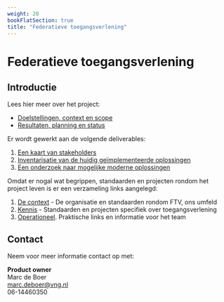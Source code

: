 ```yaml
---
weight: 20
bookFlatSection: true
title: "Federatieve toegangsverlening"
---
```


# Federatieve toegangsverlening

## Introductie

Lees hier meer over het project:
- [Doelstellingen, context en scope](doelstellingen)
- [Resultaten, planning en status](resultaten)

Er wordt gewerkt aan de volgende deliverables:
1.	[Een kaart van stakeholders](resultaten/stakeholders)
2.	[Inventarisatie van de huidig ge&iuml;mplementeerde oplossingen](resultaten/huidige_oplossingen)
3.	[Een onderzoek naar mogelijke moderne oplossingen](resultaten/moderne_oplossingsrichtingen)

Omdat er nogal wat begrippen, standaarden en projecten rondom het project leven is er een verzameling links aangelegd:
1. [De context](links/context) - De organisatie en standaarden rondom FTV, ons umfeld
2. [Kennis](links/pbac) - Standaarden en projecten specifiek over toegangsverlening
3. [Operationeel](links/operationeel). Praktische links en informatie voor het team

## Contact

Neem voor meer informatie contact op met:

**Product owner**  
Marc de Boer  
[marc.deboer@vng.nl](mailto:marc.deboer@vng.nl)  
06-14460350
